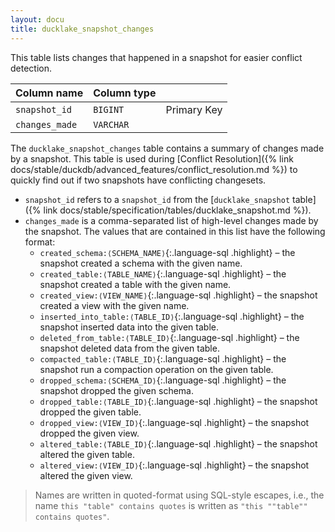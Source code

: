 ```yaml
---
layout: docu
title: ducklake_snapshot_changes
---
```


This table lists changes that happened in a snapshot for easier conflict detection.

| Column name    | Column type |             |
| -------------- | ----------- | ----------- |
| `snapshot_id`  | `BIGINT`    | Primary Key |
| `changes_made` | `VARCHAR`   |             |

The `ducklake_snapshot_changes` table contains a summary of changes made by a snapshot. This table is used during [Conflict Resolution]({% link docs/stable/duckdb/advanced_features/conflict_resolution.md %}) to quickly find out if two snapshots have conflicting changesets.

* `snapshot_id` refers to a `snapshot_id` from the [`ducklake_snapshot` table]({% link docs/stable/specification/tables/ducklake_snapshot.md %}).
* `changes_made` is a comma-separated list of high-level changes made by the snapshot. The values that are contained in this list have the following format:
    * `created_schema:⟨SCHEMA_NAME⟩`{:.language-sql .highlight} – the snapshot created a schema with the given name.
    * `created_table:⟨TABLE_NAME⟩`{:.language-sql .highlight} – the snapshot created a table with the given name.
    * `created_view:⟨VIEW_NAME⟩`{:.language-sql .highlight} – the snapshot created a view with the given name.
    * `inserted_into_table:⟨TABLE_ID⟩`{:.language-sql .highlight} – the snapshot inserted data into the given table.
    * `deleted_from_table:⟨TABLE_ID⟩`{:.language-sql .highlight} – the snapshot deleted data from the given table.
    * `compacted_table:⟨TABLE_ID⟩`{:.language-sql .highlight} – the snapshot run a compaction operation on the given table.
    * `dropped_schema:⟨SCHEMA_ID⟩`{:.language-sql .highlight} – the snapshot dropped the given schema.
    * `dropped_table:⟨TABLE_ID⟩`{:.language-sql .highlight} – the snapshot dropped the given table.
    * `dropped_view:⟨VIEW_ID⟩`{:.language-sql .highlight} – the snapshot dropped the given view.
    * `altered_table:⟨TABLE_ID⟩`{:.language-sql .highlight} – the snapshot altered the given table.
    * `altered_view:⟨VIEW_ID⟩`{:.language-sql .highlight} – the snapshot altered the given view.

> Names are written in quoted-format using SQL-style escapes, i.e., the name `this "table" contains quotes` is written as `"this ""table"" contains quotes"`.
